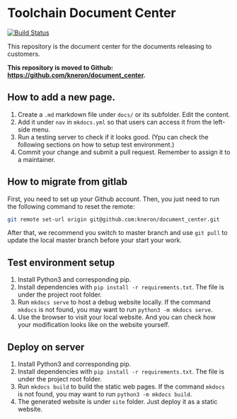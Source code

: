 # Toolchain Document Center

[![Build Status](https://github.com/kneron/document_center/actions/workflows/python-app.yml/badge.svg)](https://github.com/kneron/document_center/actions/workflows/python-app.yml)

This repository is the document center for the documents releasing to customers.

**This repository is moved to Github: <https://github.com/kneron/document_center>.**

## How to add a new page.

1. Create a `.md` markdown file under `docs/` or its subfolder. Edit the content.
2. Add it under `nav` in `mkdocs.yml` so that users can access it from the left-side menu.
3. Run a testing server to check if it looks good. (Ypu can check the following sections on how to setup test environment.)
4. Commit your change and submit a pull request. Remember to assign it to a maintainer.

## How to migrate from gitlab

First, you need to set up your Github account.
Then, you just need to run the following command to reset the remote:

```bash
git remote set-url origin git@github.com:kneron/document_center.git
```

After that, we recommend you switch to master branch and use `git pull` to update the local master branch before your start your work.

## Test environment setup

1. Install Python3 and corresponding pip.
2. Install dependencies with `pip install -r requirements.txt`. The file is under the project root folder.
3. Run `mkdocs serve` to host a debug website locally. If the command `mkdocs` is not found, you may want to run `python3 -m mkdocs serve`.
4. Use the browser to visit your local website. And you can check how your modification looks like on the website yourself.

## Deploy on server

1. Install Python3 and corresponding pip.
2. Install dependencies with `pip install -r requirements.txt`. The file is under the project root folder.
3. Run `mkdocs build` to build the static web pages. If the command `mkdocs` is not found, you may want to run `python3 -m mkdocs build`.
4. The generated website is under `site` folder. Just deploy it as a static website.
